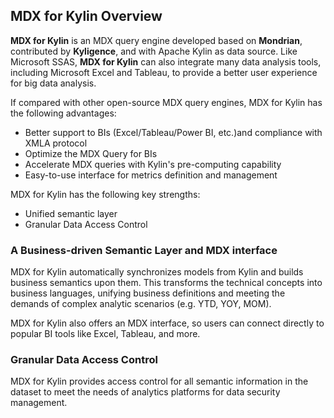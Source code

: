 ## MDX for Kylin Overview

**MDX for Kylin** is an MDX query engine developed based on **Mondrian**, contributed by **Kyligence**, and with Apache Kylin as data source. Like Microsoft SSAS, **MDX for Kylin** can also integrate many data analysis tools, including Microsoft Excel and Tableau, to provide a better user experience for big data analysis.

If compared with other open-source MDX query engines, MDX for Kylin has the following advantages:

- Better support to BIs (Excel/Tableau/Power BI, etc.)and compliance with XMLA protocol
- Optimize the MDX Query for BIs
- Accelerate MDX queries with Kylin's pre-computing capability
- Easy-to-use interface for metrics definition and management

MDX for Kylin has the following key strengths:

- Unified semantic layer
- Granular Data Access Control

### A Business-driven Semantic Layer and MDX interface

MDX for Kylin automatically synchronizes models from Kylin and builds business semantics upon them. This transforms the technical concepts into business languages, unifying business definitions and meeting the demands of complex analytic scenarios (e.g. YTD, YOY, MOM).

MDX for Kylin also offers an MDX interface, so users can connect directly to popular BI tools like Excel, Tableau, and more.

### Granular Data Access Control

MDX for Kylin provides access control for all semantic information in the dataset to meet the needs of analytics platforms for data security management.
